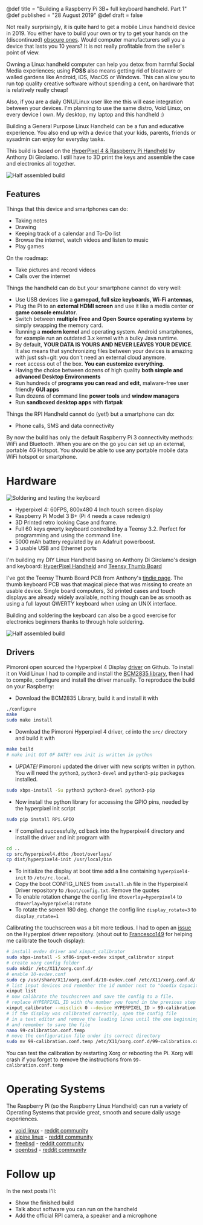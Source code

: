@def title = "Building a Raspberry Pi 3B+ full keyboard handheld. Part 1"
@def published = "28 August 2019"
@def draft = false


Not really surprisingly, it is quite hard to get a mobile Linux handheld device in 2019.
You either have to build your own or try to get your hands on the (discontinued) [obscure ones](https://www.reddit.com/r/linux/comments/4biamr/a_list_of_handheldpocket_linux_computers/).
Would computer manufacturers sell you a device that lasts you 10 years? It is not really profitable from the seller's point of view.

Owning a Linux handheld computer can help you detox from harmful Social Media experiences;
using **FOSS** also means getting rid of bloatware or walled gardens like Android, iOS, MacOS or Windows. 
This can allow you to run top quality creative software without spending a cent, on hardware that is relatively really cheap!

Also, if you are a daily GNU/Linux user like me this will ease integration between your devices. I'm planning to use the same distro, Void Linux,
on every device I own. My desktop, my laptop and this handheld :)

Building a General Purpose Linux Handheld can be a fun and educative experience. You also end up with a device that 
your kids, parents, friends or sysadmin can enjoy for everyday tasks. 

This build is based on the [HyperPixel 4 & Raspberry Pi Handheld](https://www.thingiverse.com/thing:3209958) by Anthony Di Girolamo. I still have to 3D print the keys and assemble the case and electronics all together.


![Half assembled build](/assets/images/half.png)

## Features

Things that this device and smartphones can do:

* Taking notes
* Drawing
* Keeping track of a calendar and To-Do list
* Browse the internet, watch videos and listen to music
* Play games

On the roadmap:

* Take pictures and record videos
* Calls over the internet

Things the handheld can do but your smartphone cannot do very well:

* Use USB devices like a **gamepad, full size keyboards, Wi-Fi antennas**, 
* Plug the Pi to an **external HDMI screen** and use it like a media center or **game console emulator**.
* Switch between **multiple Free and Open Source operating systems** by simply swapping the memory card.
* Running a **modern kernel** and operating system. Android smartphones, for example run an outdated 3.x kernel with a bulky Java runtime.
* By default, **YOUR DATA IS YOURS AND NEVER LEAVES YOUR DEVICE**. It also means that synchronizing files between your devices is amazing with just ssh+git: you don't need an external cloud anymore.
* `root` access out of the box. **You can customize everything**.
* Having the choice between dozens of high quality **both simple and advanced Desktop Environments**
* Run hundreds of **programs you can read and edit**, malware-free user friendly **GUI apps**
* Run dozens of command line **power tools** and **window managers**
* Run **sandboxed desktop apps** with **flatpak**

Things the RPI Handheld cannot do (yet!) but a smartphone can do:

* Phone calls, SMS and data connectivity

By now the build has only the default Raspberry Pi 3 connectivity methods: WiFi and Bluetooth.
When you are on the go you can set up an external, portable 4G Hotspot. 
You should be able to use any portable mobile data WiFi hotspot or smartphone.

# Hardware

![Soldering and testing the keyboard](/assets/images/board01.png)

* Hyperpixel 4: 60FPS, 800x480 4 Inch touch screen display
* Raspberry Pi Model 3 B+ (Pi 4 needs a case redesign)
* 3D Printed retro looking Case and frame.
* Full 60 keys qwerty keyboard controlled by a Teensy 3.2. Perfect for programming and using the command line.
* 5000 mAh battery regulated by an Adafruit powerboost.
* 3 usable USB and Ethernet ports 

I'm building my DIY Linux Handheld basing on Anthony Di Girolamo's design and keyboard: [HyperPixel Handheld](https://www.thingiverse.com/thing:3209958) 
and [Teensy Thumb Board](https://hackaday.io/project/162281-teensy-thumb-keyboard)

I've got the Teensy Thumb Board PCB from Anthony's [tindie page](https://www.tindie.com/products/anthonysavatar/teensy-thumb-keyboard-pcb-only).
The thumb keyboard PCB was that magical piece that was missing to create an usable device.
Single board computers, 3d printed cases and touch displays are already widely available,
nothing though can be as smooth as using a full layout QWERTY keyboard when using an UNIX interface.
 
Building and soldering the keyboard can also be a good exercise for electronics beginners thanks to through hole soldering. 

![Half assembled build](/assets/images/running.png)

## Drivers

Pimoroni open sourced the Hyperpixel 4 Display [driver](https://github.com/pimoroni/hyperpixel4) on Github.
To install it on Void Linux I had to compile and install the [BCM2835 library](http://www.airspayce.com/mikem/bcm2835/), then
I had to compile, configure and install the driver manually. To reproduce the build on your Raspberry:

* Download the BCM2835 Library, build it and install it with
```sh
./configure
make
sudo make install
```

* Download the Pimoroni Hyperpixel 4 driver, `cd` into the `src/` directory and build it with
```sh
make build
# make init OUT OF DATE! new init is written in python
```

* *UPDATE!* Pimoroni updated the driver with new scripts written in python.
You will need the `python3`, `python3-devel` and `python3-pip` packages installed.

```sh
sudo xbps-install -Su python3 python3-devel python3-pip
```

* Now install the python library for accessing the GPIO pins, needed by the hyperpixel init script

```sh
sudo pip install RPi.GPIO
```

* If compiled successfully, cd back into the hyperpixel4 directory and install the driver and init program with
```sh
cd ..
cp src/hyperpixel4.dtbo /boot/overlays/
cp dist/hyperpixel4-init /usr/local/bin
```

* To initialize the display at boot time add a line containing `hyperpixel4-init` to `/etc/rc.local`.
* Copy the boot CONFIG_LINES from `install.sh` file in the Hyperpixel4 Driver repository to `/boot/config.txt`. Remove the quotes
* To enable rotation change the config line `dtoverlay=hyperpixel4` to `dtoverlay=hyperpixel4:rotate`
* To rotate the screen 180 deg. change the config line `display_rotate=3` to `display_rotate=1`

Calibrating the touchscreen was a bit more tedious. I had to open an [issue](https://github.com/pimoroni/hyperpixel4/issues/22) on the Hyperpixel driver repository. (shout out to [Francesco149](https://github.com/Francesco149) for helping me calibrate the touch display):

```sh
# install evdev driver and xinput_calibrator
sudo xbps-install -S xf86-input-evdev xinput_calibrator xinput
# create xorg config folder
sudo mkdir /etc/X11/xorg.conf.d/
# enable 10-evdev.conf
sudo cp /usr/share/X11/xorg.conf.d/10-evdev.conf /etc/X11/xorg.conf.d/
# list input devices and remember the id number next to "Goodix Capacitive Touchscreen"
xinput list
# now calibrate the touchscreen and save the config to a file. 
# replace HYPERPIXEL_ID with the number you found in the previous step
xinput_calibrator --misclick 0 --device HYPERPIXEL_ID > 99-calibration.conf.temp
# if the display was calibrated correctly, open the config file 
# in a text editor and remove the leading lines until the one beginning with "Section"
# and remember to save the file
nano 99-calibration.conf.temp 
# move the configuration file under its correct directory
sudo mv 99-calibration.conf.temp /etc/X11/xorg.conf.d/99-calibration.conf
```

You can test the calibration by restarting Xorg or rebooting the Pi.
Xorg will crash if you forget to remove the instructions from `99-calibration.conf.temp`


# Operating Systems

The Raspberry Pi (so the Raspberry Linux Handheld) can run a variety of  Operating Systems that provide great, smooth and secure daily usage experiences.

* [void linux](https://voidlinux.org) - [reddit community](https://reddit.com/r/voidlinux)
* [alpine linux](https://alpinelinux.org/) - [reddit community](https://old.reddit.com/r/AlpineLinux/)
* [freebsd](https://www.freebsd.org/) - [reddit community](https://old.reddit.com/r/freebsd)
* [openbsd](https://www.openbsd.org/) - [reddit community](https://reddit.com/r/openbsd)

# Follow up 

In the next posts I'll:

* Show the finished build
* Talk about software you can run on the handheld
* Add the official RPI camera, a speaker and a microphone
